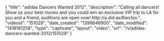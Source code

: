 {
    "title": "adidas Dancers Wanted 2012",
    "description": "Calling all dancers! Show us your best moves and you could win an exclusive VIP trip to LA for you and a friend, auditions are open now! http:\/\/a.did.as\/Kws1so.",
    "videoid": "151029",
    "date_created": "1396646900",
    "date_modified": "1418181258",
    "type": "captivate",
    "layout": "video",
    "url": "\/v\/adidas-dancers-wanted-2012\/151029"
}